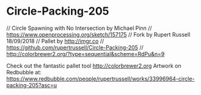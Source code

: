 # Circle-Packing-205
// Circle Spawning with No Intersection by Michael Pinn
// https://www.openprocessing.org/sketch/157175
// Fork by Rupert Russell 18/09/2018
// Pallet by http://imgr.co
// https://github.com/rupertrussell/Circle-Packing-205
// http://colorbrewer2.org/?type=sequential&scheme=RdPu&n=9

Check out the fantastic pallet tool http://colorbrewer2.org
Artwork on Redbubble at: https://www.redbubble.com/people/rupertrussell/works/33996964-circle-packing-205?asc=u
